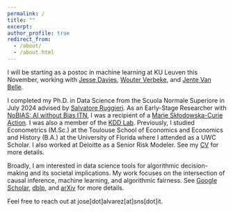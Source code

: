 ```yaml
---
permalink: /
title: ""
excerpt:
author_profile: true
redirect_from: 
  - /about/
  - /about.html
---
```


I will be starting as a postoc in machine learning at KU Leuven this November, working with [Jesse Davies](https://people.cs.kuleuven.be/~jesse.davis/), [Wouter Verbeke](https://ai.kuleuven.be/members/00054694), and [Jente Van Belle](https://ai.kuleuven.be/members/00146184).

I completed my Ph.D. in Data Science from the Scuola Normale Superiore in July 2024 advised by [Salvatore Ruggieri](http://pages.di.unipi.it/ruggieri/). As an Early-Stage Researcher with [NoBIAS: AI without Bias ITN](https://nobias-project.eu/), I was a recipient of a [Marie Skłodowska-Curie Action](https://marie-sklodowska-curie-actions.ec.europa.eu/). I was also a member of the [KDD Lab](https://kdd.isti.cnr.it/). Previously, I studied Econometrics (M.Sc.) at the Toulouse School of Economics and Economics and History (B.A.) at the University of Florida where I attended as a UWC Scholar. I also worked at Deloitte as a Senior Risk Modeler. See my [CV](/files/AlvarezJoseCV.pdf) for more details.

Broadly, I am interested in data science tools for algorithmic decision-making and its societal implications. My work focuses on the intersection of causal inference, machine learning, and algorithmic fairness. See [Google Scholar](https://scholar.google.com/citations?hl=en&view_op=list_works&gmla=AJsN-F4flRnyZl09a2Q8S4L8ySoeG4CMpCfYBDwXEUNYEHYVENmZOn2P_-xzO8QxNhaCetZlL4nNTOvPu5NCqS0LpIMuUuUtPPpDL2_yeO8J-z23TTxdWns&user=otFhtYMAAAAJ), [dblp](https://dblp.org/pid/59/6703-2.html), and [arXiv](https://arxiv.org/search/cs?query=0000-0001-9412-9013&searchtype=orcid&abstracts=show&order=-announced_date_first&size=100) for more details.

Feel free to reach out at jose[dot]alvarez[at]sns[dot]it.
